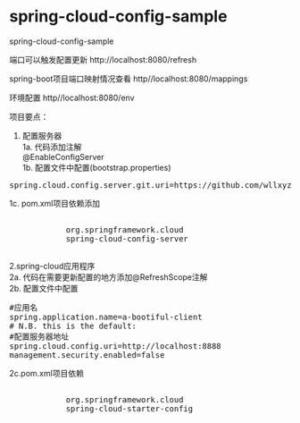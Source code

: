 # spring-cloud-config-sample
spring-cloud-config-sample

端口可以触发配置更新
http://localhost:8080/refresh

spring-boot项目端口映射情况查看
http//localhost:8080/mappings

环境配置
http//localhost:8080/env

项目要点：
1. 配置服务器    
1a. 代码添加注解    
@EnableConfigServer    
1b. 配置文件中配置(bootstrap.properties)   
<pre>
spring.cloud.config.server.git.uri=https://github.com/wllxyz/spring-cloud-config-sample.git
</pre>
1c. pom.xml项目依赖添加    
<pre>
        <dependency>
            <groupId>org.springframework.cloud</groupId>
            <artifactId>spring-cloud-config-server</artifactId>
        </dependency>
</pre>

2.spring-cloud应用程序    
2a. 代码在需要更新配置的地方添加@RefreshScope注解    
2b. 配置文件中配置   
<pre>
#应用名
spring.application.name=a-bootiful-client
# N.B. this is the default:
#配置服务器地址
spring.cloud.config.uri=http://localhost:8888 
management.security.enabled=false
</pre>
2c.pom.xml项目依赖
<pre>
		<dependency>
			<groupId>org.springframework.cloud</groupId>
			<artifactId>spring-cloud-starter-config</artifactId>
		</dependency>
</pre>
